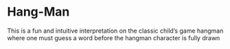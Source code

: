 # Hang-Man
This is a fun and intuitive interpretation on the classic child’s game hangman where one must guess a word before the hangman character is fully drawn
